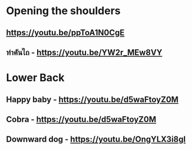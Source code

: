# Opening the shoulders
## https://youtu.be/ppToA1N0CgE
## ท่าคันไถ - https://youtu.be/YW2r_MEw8VY
# Lower Back
## Happy baby - https://youtu.be/d5waFtoyZ0M
## Cobra - https://youtu.be/d5waFtoyZ0M
## Downward dog - https://youtu.be/OngYLX3i8gI
